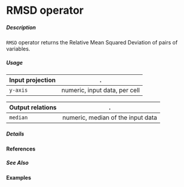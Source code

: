 # RMSD operator

##### Description

`RMSD` operator returns the Relative Mean Squared Deviation of pairs of variables.

##### Usage

Input projection|.
---|---
`y-axis`        | numeric, input data, per cell 

Output relations|.
---|---
`median`        | numeric, median of the input data

##### Details

#### References


##### See Also


#### Examples
